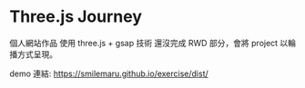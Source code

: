 # Three.js Journey

個人網站作品
使用 three.js + gsap 技術
還沒完成 RWD 部分，會將 project 以輪播方式呈現。

demo 連結:
https://smilemaru.github.io/exercise/dist/
